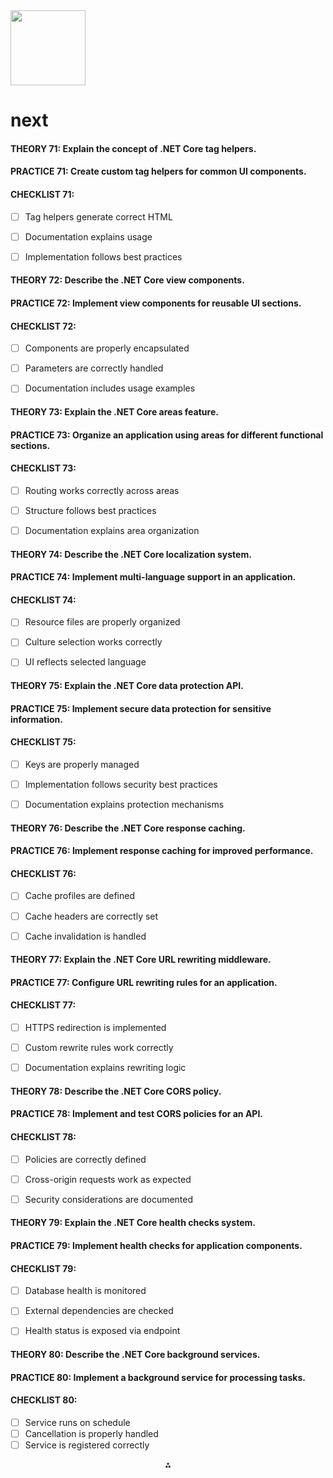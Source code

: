 <img src="https://r2cdn.perplexity.ai/pplx-full-logo-primary-dark%402x.png" class="logo" width="120"/>

# next

#### THEORY 71: Explain the concept of .NET Core tag helpers.

#### PRACTICE 71: Create custom tag helpers for common UI components.

#### CHECKLIST 71:

- [ ] Tag helpers generate correct HTML
- [ ] Documentation explains usage
- [ ] Implementation follows best practices


#### THEORY 72: Describe the .NET Core view components.

#### PRACTICE 72: Implement view components for reusable UI sections.

#### CHECKLIST 72:

- [ ] Components are properly encapsulated
- [ ] Parameters are correctly handled
- [ ] Documentation includes usage examples


#### THEORY 73: Explain the .NET Core areas feature.

#### PRACTICE 73: Organize an application using areas for different functional sections.

#### CHECKLIST 73:

- [ ] Routing works correctly across areas
- [ ] Structure follows best practices
- [ ] Documentation explains area organization


#### THEORY 74: Describe the .NET Core localization system.

#### PRACTICE 74: Implement multi-language support in an application.

#### CHECKLIST 74:

- [ ] Resource files are properly organized
- [ ] Culture selection works correctly
- [ ] UI reflects selected language


#### THEORY 75: Explain the .NET Core data protection API.

#### PRACTICE 75: Implement secure data protection for sensitive information.

#### CHECKLIST 75:

- [ ] Keys are properly managed
- [ ] Implementation follows security best practices
- [ ] Documentation explains protection mechanisms


#### THEORY 76: Describe the .NET Core response caching.

#### PRACTICE 76: Implement response caching for improved performance.

#### CHECKLIST 76:

- [ ] Cache profiles are defined
- [ ] Cache headers are correctly set
- [ ] Cache invalidation is handled


#### THEORY 77: Explain the .NET Core URL rewriting middleware.

#### PRACTICE 77: Configure URL rewriting rules for an application.

#### CHECKLIST 77:

- [ ] HTTPS redirection is implemented
- [ ] Custom rewrite rules work correctly
- [ ] Documentation explains rewriting logic


#### THEORY 78: Describe the .NET Core CORS policy.

#### PRACTICE 78: Implement and test CORS policies for an API.

#### CHECKLIST 78:

- [ ] Policies are correctly defined
- [ ] Cross-origin requests work as expected
- [ ] Security considerations are documented


#### THEORY 79: Explain the .NET Core health checks system.

#### PRACTICE 79: Implement health checks for application components.

#### CHECKLIST 79:

- [ ] Database health is monitored
- [ ] External dependencies are checked
- [ ] Health status is exposed via endpoint


#### THEORY 80: Describe the .NET Core background services.

#### PRACTICE 80: Implement a background service for processing tasks.

#### CHECKLIST 80:

- [ ] Service runs on schedule
- [ ] Cancellation is properly handled
- [ ] Service is registered correctly

<div style="text-align: center">⁂</div>

[^1]: paste.txt

